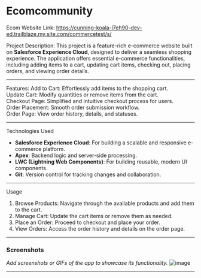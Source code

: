# Ecomcommunity
Ecom Website Link: https://cunning-koala-l7eh90-dev-ed.trailblaze.my.site.com/commercetest/s/


Project Description:
This project is a feature-rich e-commerce website built on **Salesforce Experience Cloud**, designed to deliver a seamless shopping experience. The application offers essential e-commerce functionalities, including adding items to a cart, updating cart items, checking out, placing orders, and viewing order details.

---
Features: 
Add to Cart: Effortlessly add items to the shopping cart.  
Update Cart: Modify quantities or remove items from the cart.  
Checkout Page: Simplified and intuitive checkout process for users.  
Order Placement: Smooth order submission workflow.  
Order Page: View order history, details, and statuses.

---

Technologies Used
- **Salesforce Experience Cloud**: For building a scalable and responsive e-commerce platform.  
- **Apex**: Backend logic and server-side processing.  
- **LWC (Lightning Web Components)**: For building reusable, modern UI components.  
- **Git**: Version control for tracking changes and collaboration.  

---


Usage
1. Browse Products: Navigate through the available products and add them to the cart.  
2. Manage Cart: Update the cart items or remove them as needed.  
3. Place an Order: Proceed to checkout and place your order.  
4. View Orders: Access the order history and details on the order page.

---

### **Screenshots**  
_Add screenshots or GIFs of the app to showcase its functionality._
![image](https://github.com/user-attachments/assets/42ce91a1-23ed-4c2a-9c50-03dbefe96721)

---

